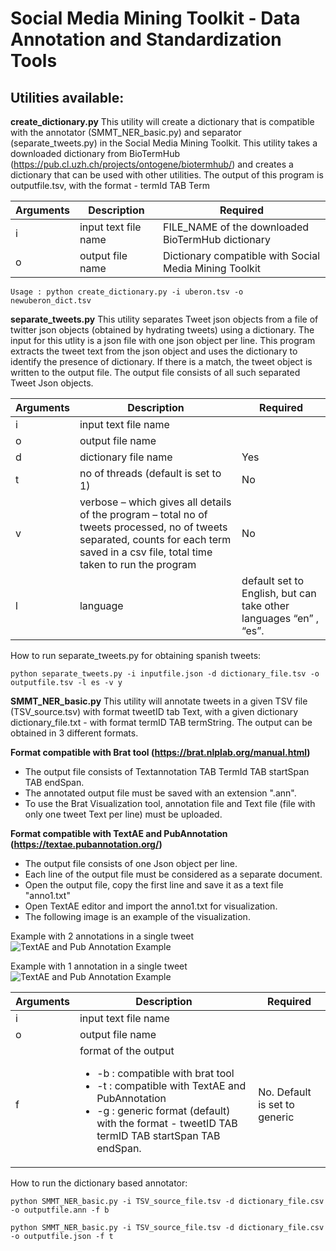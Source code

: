 # Social Media Mining Toolkit - Data Annotation and Standardization Tools

## Utilities available:


**create_dictionary.py** This utility will create a dictionary that is compatible with the annotator (SMMT_NER_basic.py) and separator (separate_tweets.py) in the Social Media Mining Toolkit. This utility takes a downloaded dictionary from BioTermHub (https://pub.cl.uzh.ch/projects/ontogene/biotermhub/) and creates a dictionary that can be used with other utilities. The output of this program is outputfile.tsv, with the format -  termId TAB Term

| Arguments    | Description | Required |
| ------------- | ------------- | ------------- |
| i  | input text file name   | FILE_NAME of the downloaded BioTermHub dictionary  | Yes |
| o  | output file name  | Dictionary compatible with Social Media Mining Toolkit | Yes |


```
Usage : python create_dictionary.py -i uberon.tsv -o newuberon_dict.tsv
```


**separate_tweets.py** This utility separates Tweet json objects from a file of twitter json objects (obtained by hydrating tweets) using a dictionary. The input for this utlity is a json file with one json object per line. This program extracts the tweet text from the json object and uses the dictionary to identify the presence of dictionary. If there is a match, the tweet object is written to the output file. The output file consists of all such separated Tweet Json objects.

| Arguments     | Description | Required |
| ------------- | ------------- | ------------- |
| i  | input text file name   |   | Yes
| o  | output file name  |  | Yes |
| d | dictionary file name | Yes |
| t | no of threads (default is set to 1) | No |
| v | verbose – which gives all details of the program – total no of tweets processed, no of tweets separated, counts for each term saved in a csv file, total time taken to run the program | No |
| l | language | default set to English, but can take other languages “en” , “es”. | No |

How to run separate_tweets.py for obtaining spanish tweets:
```
python separate_tweets.py -i inputfile.json -d dictionary_file.tsv -o outputfile.tsv -l es -v y
```

**SMMT_NER_basic.py** This utility will annotate tweets in a given TSV file (TSV_source.tsv) with format tweetID tab Text, with a given dictionary dictionary_file.txt - with format termID TAB termString. The output can be obtained in 3 different formats. 

**Format compatible with Brat tool (https://brat.nlplab.org/manual.html)**
 - The output file consists of Textannotation TAB TermId TAB startSpan TAB endSpan. 
 - The annotated output file must be saved with an extension ".ann".
 - To use the Brat Visualization tool, annotation file and Text file (file with only one tweet Text per line) must be uploaded.

**Format compatible with TextAE and PubAnnotation (https://textae.pubannotation.org/)**
- The output file consists of one Json object per line. 
- Each line of the output file must be considered as a separate document.  
- Open the output file, copy the first line and save it as a text file "anno1.txt"
- Open TextAE editor and import the anno1.txt for visualization. 
- The following image is an example of the visualization.

Example with 2 annotations in a single tweet
![TextAE and Pub Annotation Example](https://github.com/thepanacealab/SMMT/tree/master/data_annotationANDstandardization/2termsAE.PNG)

Example with 1 annotation in a single tweet
![TextAE and Pub Annotation Example](https://github.com/thepanacealab/SMMT/tree/master/data_annotationANDstandardization/singletermAE.PNG)


| Arguments     | Description | Required |
| ------------- | ------------- | ------------- |
| i  | input text file name   |   | Yes
| o  | output file name  |  | Yes | 
| f | format of the output <ul><li>-b : compatible with brat tool </li><li>-t : compatible with TextAE and PubAnnotation</li> <li>-g : generic format (default) with the format - tweetID TAB termID TAB startSpan TAB endSpan. </li></ul> | No. Default is set to generic |


How to run the dictionary based annotator:
```
python SMMT_NER_basic.py -i TSV_source_file.tsv -d dictionary_file.csv -o outputfile.ann -f b

python SMMT_NER_basic.py -i TSV_source_file.tsv -d dictionary_file.csv -o outputfile.json -f t
```
